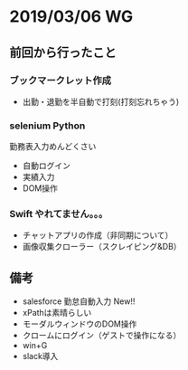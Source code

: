 # 2019/03/06 WG

## 前回から行ったこと
### ブックマークレット作成
 - 出勤・退勤を半自動で打刻(打刻忘れちゃう)

### selenium Python
 勤務表入力めんどくさい
 - 自動ログイン
 - 実績入力
 - DOM操作

### Swift やれてません。。。
 - チャットアプリの作成（非同期について）
 - 画像収集クローラー（スクレイピング&DB）

## 備考
 - salesforce 勤怠自動入力 New!!
 - xPathは素晴らしい
 - モーダルウィンドウのDOM操作
 - クロームにログイン（ゲストで操作になる）
 - win+G
 - slack導入
